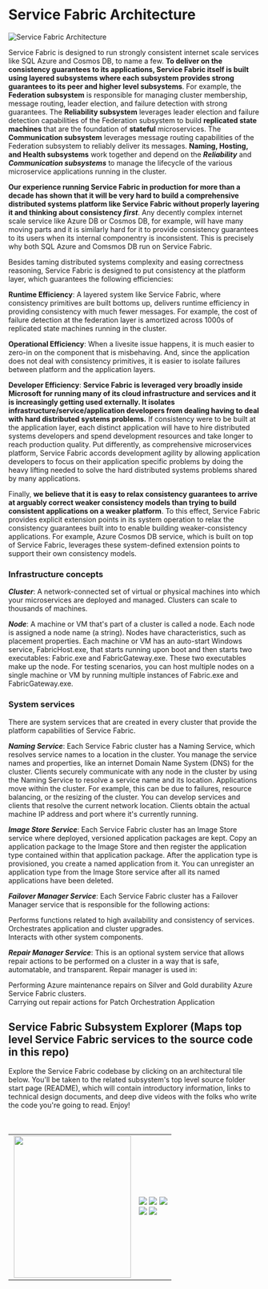 # Service Fabric Architecture


![Service Fabric Architecture](https://github.com/GitTorre/service-fabric/blob/master/Architecture/Images/service-fabric-architecture.png)  



Service Fabric is designed to run strongly consistent internet scale services like SQL Azure and Cosmos DB, to name a few. **To deliver on the consistency guarantees to its applications, Service Fabric itself is built using layered subsystems where each subsystem provides strong guarantees to its peer and higher level subsystems**. For example, the **Federation subsystem** is responsible for managing cluster membership, message routing, leader election, and failure detection with strong guarantees. The **Reliability subsystem** leverages leader election and failure detection capabilities of the Federation subsystem to build **replicated state machines** that are the foundation of **stateful** microservices.  The **Communication subsystem** leverages message routing capabilities of the Federation subsystem to reliably deliver its messages. **Naming, Hosting, and Health subsystems** work together and depend on the ***Reliability*** and ***Communication subsystems*** to manage the lifecycle of the various microservice applications running in the cluster.  

**Our experience running Service Fabric in production for more than a decade has shown that it will be very hard to build a comprehensive distributed systems platform like Service Fabric without properly layering it and thinking about consistency** ***first***. Any decently complex internet scale service like Azure DB or Cosmos DB, for example, will have many moving parts and it is similarly hard for it to provide consistency guarantees to its users when its internal componentry is inconsistent. This is precisely why both SQL Azure and Comsmos DB run on Service Fabric. 

Besides taming distributed systems complexity and easing correctness reasoning, Service Fabric is designed to put consistency at the platform layer, which guarantees the following efficiencies:  

**Runtime Efficiency**: A layered system like Service Fabric, where consistency primitives are built bottoms up, delivers runtime efficiency in providing consistency with much fewer messages. For example, the cost of failure detection at the federation layer is amortized across 1000s of replicated state machines running in the cluster.  

**Operational Efficiency**: When a livesite issue happens, it is much easier to zero-in on the component that is misbehaving. And, since the application does not deal with consistency primitives, it is easier to isolate failures between platform and the application layers. 

**Developer Efficiency**: **Service Fabric is leveraged very broadly inside Microsoft for running many of its cloud infrastructure and services and it is increasingly getting used externally. It isolates infrastructure/service/application developers from dealing having to deal with hard distributed systems problems.** If consistency were to be built at the application layer, each distinct application will have to hire distributed systems developers and spend development resources and take longer to reach production quality. Put differently, as comprehensive microservices platform, Service Fabric accords development agility by allowing application developers to focus on their application specific problems by doing the heavy lifting needed to solve the hard distributed systems problems shared by many applications. 

Finally, **we believe that it is easy to relax consistency guarantees to arrive at arguably correct weaker consistency models than trying to build consistent applications on a weaker platform**. To this effect, Service Fabric provides explicit extension points in its system operation to relax the consistency guarantees built into to enable building weaker-consistency applications. For example, Azure Cosmos DB service, which is built on top of Service Fabric, leverages these system-defined extension points to support their own consistency models.  

### Infrastructure concepts  

***Cluster***: A network-connected set of virtual or physical machines into which your microservices are deployed and managed. Clusters can scale to thousands of machines.  

***Node***: A machine or VM that's part of a cluster is called a node. Each node is assigned a node name (a string). Nodes have characteristics, such as placement properties. Each machine or VM has an auto-start Windows service, FabricHost.exe, that starts running upon boot and then starts two executables: Fabric.exe and FabricGateway.exe. These two executables make up the node. For testing scenarios, you can host multiple nodes on a single machine or VM by running multiple instances of Fabric.exe and FabricGateway.exe.  

### System services  

There are system services that are created in every cluster that provide the platform capabilities of Service Fabric.  

***Naming Service***: Each Service Fabric cluster has a Naming Service, which resolves service names to a location in the cluster. You manage the service names and properties, like an internet Domain Name System (DNS) for the cluster. Clients securely communicate with any node in the cluster by using the Naming Service to resolve a service name and its location. Applications move within the cluster. For example, this can be due to failures, resource balancing, or the resizing of the cluster. You can develop services and clients that resolve the current network location. Clients obtain the actual machine IP address and port where it's currently running.  

***Image Store Service***: Each Service Fabric cluster has an Image Store service where deployed, versioned application packages are kept. Copy an application package to the Image Store and then register the application type contained within that application package. After the application type is provisioned, you create a named application from it. You can unregister an application type from the Image Store service after all its named applications have been deleted.  

***Failover Manager Service***: Each Service Fabric cluster has a Failover Manager service that is responsible for the following actions:  

Performs functions related to high availability and consistency of services.  
Orchestrates application and cluster upgrades.  
Interacts with other system components.  

***Repair Manager Service***: This is an optional system service that allows repair actions to be performed on a cluster in a way that is safe, automatable, and transparent. Repair manager is used in:  

Performing Azure maintenance repairs on Silver and Gold durability Azure Service Fabric clusters.  
Carrying out repair actions for Patch Orchestration Application


## Service Fabric Subsystem Explorer (Maps top level Service Fabric services to the source code in this repo)

Explore the Service Fabric codebase by clicking on an architectural tile below. You'll be taken to the related subsystem's top level source folder start page (README), which will contain introductory information, links to technical design documents, and deep dive videos with the folks who write the code you're going to read. Enjoy!  
<br/>
<br/>

<table style="border: 0px; padding: 0px;" width="600">
  <tr>
    <td align="right">
       <a href="https://github.com/GitTorre/service-fabric/tree/master/src/prod/src/Management/README.md"><img src="https://github.com/GitTorre/service-fabric/blob/master/Architecture/Images/Management_D.png" height="284" width="234" align="right" /></a>
    </td>
    <td align="left">
        <a href="https://github.com/GitTorre/service-fabric/tree/master/src/prod/src/Communication/README.md"><img src="https://github.com/GitTorre/service-fabric/blob/master/Architecture/Images/Communication_D.png" /></a> 
      <a href="https://github.com/GitTorre/service-fabric/tree/master/src/prod/src/Reliability/README.md"><img src="https://github.com/GitTorre/service-fabric/blob/master/Architecture/Images/Reliability_D.png" /></a>  
        <a href="https://github.com/GitTorre/service-fabric/tree/master/src/prod/src/Hosting2/README.md"><img src="https://github.com/GitTorre/service-fabric/blob/master/Architecture/Images/Hosting_D.png" /></a> 
      <br/>
        <a href="https://github.com/GitTorre/service-fabric/tree/master/src/prod/src/Federation/README.md"><img src="https://github.com/GitTorre/service-fabric/blob/master/Architecture/Images/Federation_D.png" /></a>  
        <a href="https://github.com/GitTorre/service-fabric/tree/master/src/prod/src/Transport/README.md"><img src="https://github.com/GitTorre/service-fabric/blob/master/Architecture/Images/Transport_D.png" /></a>
    </td>
  </tr>
</table>
